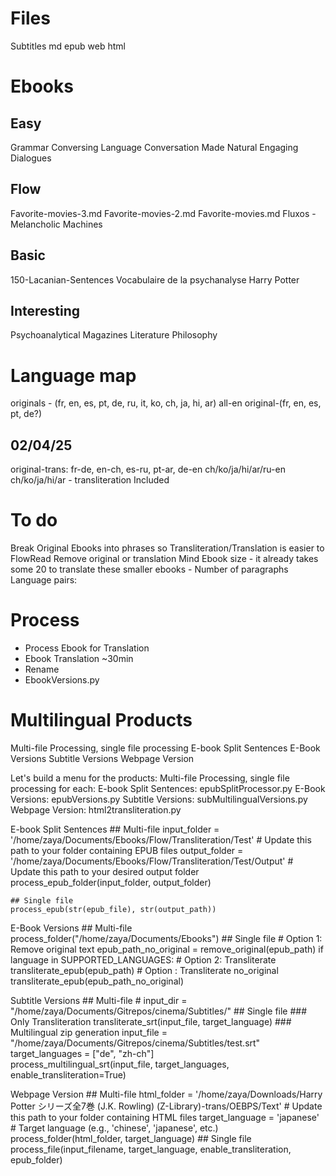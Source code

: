 # Files
Subtitles
md
epub
web
html

# Ebooks
## Easy
Grammar
Conversing
Language Conversation Made Natural Engaging Dialogues

## Flow
Favorite-movies-3.md
Favorite-movies-2.md
Favorite-movies.md
Fluxos - Melancholic Machines

## Basic
150-Lacanian-Sentences
Vocabulaire de la psychanalyse
Harry Potter

## Interesting
Psychoanalytical Magazines
Literature
Philosophy

# Language map
originals - (fr, en, es, pt, de, ru, it, ko, ch, ja, hi, ar)
all-en
original-(fr, en, es, pt, de?)

## 02/04/25
original-trans: fr-de, en-ch, es-ru, pt-ar, de-en
ch/ko/ja/hi/ar/ru-en
ch/ko/ja/hi/ar - transliteration Included

# To do 

Break Original Ebooks into phrases so Transliteration/Translation is easier to FlowRead
Remove original or translation
Mind Ebook size - it already takes some 20 to translate these smaller ebooks - Number of paragraphs
Language pairs:

# Process

- Process Ebook for Translation
- Ebook Translation ~30min
- Rename
- EbookVersions.py

# Multilingual Products

Multi-file Processing, single file processing
E-book Split Sentences
E-Book Versions
Subtitle Versions
Webpage Version

Let's build a menu for the products:
Multi-file Processing, single file processing for each:
E-book Split Sentences: epubSplitProcessor.py
E-Book Versions: epubVersions.py
Subtitle Versions: subMultilingualVersions.py
Webpage Version: html2transliteration.py

E-book Split Sentences
    ## Multi-file
    input_folder = '/home/zaya/Documents/Ebooks/Flow/Transliteration/Test'  # Update this path to your folder containing EPUB files
        output_folder = '/home/zaya/Documents/Ebooks/Flow/Transliteration/Test/Output'  # Update this path to your desired output folder
        process_epub_folder(input_folder, output_folder)
    
    ## Single file
    process_epub(str(epub_file), str(output_path))

E-Book Versions
    ## Multi-file
        process_folder("/home/zaya/Documents/Ebooks")
    ## Single file
        # Option 1: Remove original text
                epub_path_no_original = remove_original(epub_path)
        if language in SUPPORTED_LANGUAGES:
            # Option 2: Transliterate
            transliterate_epub(epub_path)
            # Option : Transliterate no_original
            transliterate_epub(epub_path_no_original)

Subtitle Versions
    ## Multi-file
        # input_dir = "/home/zaya/Documents/Gitrepos/cinema/Subtitles/"
    ## Single file
        ### Only Transliteration
            transliterate_srt(input_file, target_language)
        ### Multilingual zip generation
            input_file = "/home/zaya/Documents/Gitrepos/cinema/Subtitles/test.srt"
            target_languages = ["de", "zh-ch"]        
            process_multilingual_srt(input_file, target_languages, enable_transliteration=True)

Webpage Version
    ## Multi-file
        html_folder = '/home/zaya/Downloads/Harry Potter シリーズ全7巻 (J.K. Rowling) (Z-Library)-trans/OEBPS/Text'  # Update this path to your folder containing HTML files
        target_language = 'japanese'  # Target language (e.g., 'chinese', 'japanese', etc.)
        process_folder(html_folder, target_language)
    ## Single file
        process_file(input_filename, target_language, enable_transliteration, epub_folder)


